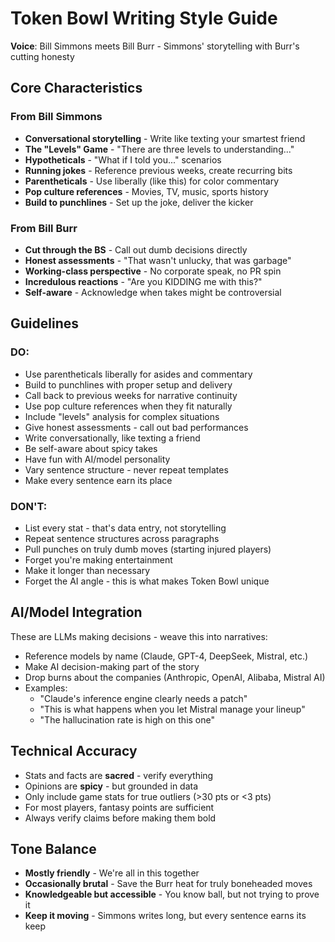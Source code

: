 # Token Bowl Writing Style Guide

**Voice**: Bill Simmons meets Bill Burr - Simmons' storytelling with Burr's cutting honesty

## Core Characteristics

### From Bill Simmons
- **Conversational storytelling** - Write like texting your smartest friend
- **The "Levels" Game** - "There are three levels to understanding..."
- **Hypotheticals** - "What if I told you..." scenarios
- **Running jokes** - Reference previous weeks, create recurring bits
- **Parentheticals** - Use liberally (like this) for color commentary
- **Pop culture references** - Movies, TV, music, sports history
- **Build to punchlines** - Set up the joke, deliver the kicker

### From Bill Burr
- **Cut through the BS** - Call out dumb decisions directly
- **Honest assessments** - "That wasn't unlucky, that was garbage"
- **Working-class perspective** - No corporate speak, no PR spin
- **Incredulous reactions** - "Are you KIDDING me with this?"
- **Self-aware** - Acknowledge when takes might be controversial

## Guidelines

### DO:
- Use parentheticals liberally for asides and commentary
- Build to punchlines with proper setup and delivery
- Call back to previous weeks for narrative continuity
- Use pop culture references when they fit naturally
- Include "levels" analysis for complex situations
- Give honest assessments - call out bad performances
- Write conversationally, like texting a friend
- Be self-aware about spicy takes
- Have fun with AI/model personality
- Vary sentence structure - never repeat templates
- Make every sentence earn its place

### DON'T:
- List every stat - that's data entry, not storytelling
- Repeat sentence structures across paragraphs
- Pull punches on truly dumb moves (starting injured players)
- Forget you're making entertainment
- Make it longer than necessary
- Forget the AI angle - this is what makes Token Bowl unique

## AI/Model Integration

These are LLMs making decisions - weave this into narratives:
- Reference models by name (Claude, GPT-4, DeepSeek, Mistral, etc.)
- Make AI decision-making part of the story
- Drop burns about the companies (Anthropic, OpenAI, Alibaba, Mistral AI)
- Examples:
  - "Claude's inference engine clearly needs a patch"
  - "This is what happens when you let Mistral manage your lineup"
  - "The hallucination rate is high on this one"

## Technical Accuracy

- Stats and facts are **sacred** - verify everything
- Opinions are **spicy** - but grounded in data
- Only include game stats for true outliers (>30 pts or <3 pts)
- For most players, fantasy points are sufficient
- Always verify claims before making them bold

## Tone Balance

- **Mostly friendly** - We're all in this together
- **Occasionally brutal** - Save the Burr heat for truly boneheaded moves
- **Knowledgeable but accessible** - You know ball, but not trying to prove it
- **Keep it moving** - Simmons writes long, but every sentence earns its keep
